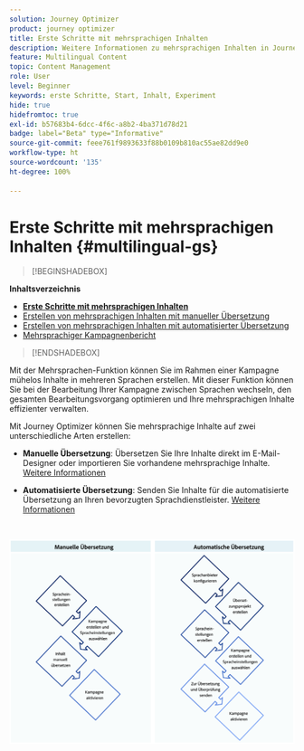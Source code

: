 ```yaml
---
solution: Journey Optimizer
product: journey optimizer
title: Erste Schritte mit mehrsprachigen Inhalten
description: Weitere Informationen zu mehrsprachigen Inhalten in Journey Optimizer
feature: Multilingual Content
topic: Content Management
role: User
level: Beginner
keywords: erste Schritte, Start, Inhalt, Experiment
hide: true
hidefromtoc: true
exl-id: b57683b4-6dcc-4f6c-a8b2-4ba371d78d21
badge: label="Beta" type="Informative"
source-git-commit: feee761f9893633f88b0109b810ac55ae82dd9e0
workflow-type: ht
source-wordcount: '135'
ht-degree: 100%

---
```


# Erste Schritte mit mehrsprachigen Inhalten {#multilingual-gs}

>[!BEGINSHADEBOX]

**Inhaltsverzeichnis**

* **[Erste Schritte mit mehrsprachigen Inhalten](multilingual-gs.md)**
* [Erstellen von mehrsprachigen Inhalten mit manueller Übersetzung](multilingual-manual.md)
* [Erstellen von mehrsprachigen Inhalten mit automatisierter Übersetzung](multilingual-automated.md)
* [Mehrsprachiger Kampagnenbericht](multilingual-report.md)

>[!ENDSHADEBOX]

Mit der Mehrsprachen-Funktion können Sie im Rahmen einer Kampagne mühelos Inhalte in mehreren Sprachen erstellen. Mit dieser Funktion können Sie bei der Bearbeitung Ihrer Kampagne zwischen Sprachen wechseln, den gesamten Bearbeitungsvorgang optimieren und Ihre mehrsprachigen Inhalte effizienter verwalten.

Mit Journey Optimizer können Sie mehrsprachige Inhalte auf zwei unterschiedliche Arten erstellen:

* **Manuelle Übersetzung**: Übersetzen Sie Ihre Inhalte direkt im E-Mail-Designer oder importieren Sie vorhandene mehrsprachige Inhalte. [Weitere Informationen](multilingual-manual.md)

* **Automatisierte Übersetzung**: Senden Sie Inhalte für die automatisierte Übersetzung an Ihren bevorzugten Sprachdienstleister. [Weitere Informationen](multilingual-automated.md)

</br>

![](assets/translation_schema.png)
